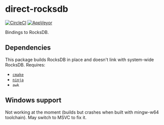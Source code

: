 # direct-rocksdb

[![CircleCI](https://circleci.com/gh/TerrorJack/direct-rocksdb/tree/master.svg?style=shield)](https://circleci.com/gh/TerrorJack/direct-rocksdb/tree/master)
[![AppVeyor](https://ci.appveyor.com/api/projects/status/github/TerrorJack/direct-rocksdb?branch=master&svg=true)](https://ci.appveyor.com/project/TerrorJack/direct-rocksdb?branch=master)

Bindings to RocksDB.

## Dependencies

This package builds RocksDB in place and doesn't link with system-wide RocksDB. Requires:

* [`cmake`](https://cmake.org/)
* [`ninja`](http://ninja-build.org/)
* `awk`

## Windows support

Not working at the moment (builds but crashes when built with mingw-w64 toolchain). May switch to MSVC to fix it.
